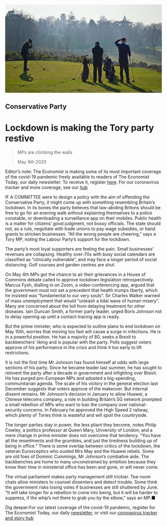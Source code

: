 ![](./images/20200509_BRP002_0.jpg)

## Conservative Party

# Lockdown is making the Tory party restive

> MPs are climbing the walls

> May 9th 2020

Editor’s note: The Economist is making some of its most important coverage of the covid-19 pandemic freely available to readers of The Economist Today, our daily newsletter. To receive it, register [here](https://www.economist.com//newslettersignup). For our coronavirus tracker and more coverage, see our [hub](https://www.economist.com//coronavirus)

IF A COMMITTEE were to design a policy with the aim of offending the Conservative Party, it might come up with something resembling Britain’s lockdown. In its bones the party believes that law-abiding Britons should be free to go for an evening walk without explaining themselves to a police constable, or downloading a surveillance app on their mobiles. Public health is a matter for citizens’ good judgment, not bossy officials. The state should not, as a rule, negotiate with trade unions to pay wage subsidies, or hand grants to stricken businesses. “All the wrong people are cheering,” says a Tory MP, noting the Labour Party’s support for the lockdown.

The party’s most loyal supporters are feeling the pain. Small businesses’ revenues are collapsing. Healthy over-70s with busy social calendars are classified as “clinically vulnerable”, and may face a longer period of social distancing. Golf courses and garden centres are shut.

On May 4th MPs got the chance to air their grievances in a House of Commons debate called to approve lockdown legislation retrospectively. Marcus Fysh, dialling in on Zoom, a video-conferencing app, argued that the government must not set a precedent that health trumps liberty, which he insisted was “fundamental to our very souls”. Sir Charles Walker warned of mass unemployment that would “unleash a tidal wave of human misery”. Many are concerned about the toll from delaying treatment for other diseases. Iain Duncan Smith, a former party leader, urged Boris Johnson not to delay opening up until a contact-tracing app is ready.

But the prime minister, who is expected to outline plans to end lockdown on May 10th, worries that moving too fast will cause a surge in infections. He is in a powerful position. He has a majority of 80, seeks a Brexit to backbenchers’ liking and is popular with the party. Polls suggest voters approve of his performance in the crisis and think it too early to lift restrictions.

It is not the first time Mr Johnson has found himself at odds with large sections of his party. Since he became leader last summer, he has sought to reinvent the party after a decade in government and infighting over Brexit. He has purged pro-European MPs and adopted a big-spending, communitarian agenda. The scale of his victory in the general election last December suggests that voters approve of the makeover. But internal dissent remains. Mr Johnson’s decision in January to allow Huawei, a Chinese telecoms company, a role in building Britain’s 5G network prompted a small rebellion of MPs who want to ban the company over national-security concerns. In February he approved the High Speed 2 railway, which plenty of Tories think is wasteful and will spoil the countryside.

The longer parties stay in power, the less pliant they become, notes Philip Cowley, a politics professor at Queen Mary, University of London; and a mere change in prime minister does not overcome that tendency. “You have all the resentments and the grumbles, and just the tiredness building up of being in office.” There is some overlap between critics of the lockdown, the veteran Eurosceptics who ousted Mrs May and the Huawei rebels. Some are old foes of Dominic Cummings, Mr Johnson’s combative aide. The backbenches are home to many unconstrained by ambition because they know their time in ministerial office has been and gone, or will never come.

The virtual parliament makes party management still trickier. Tea-room chats allow ministers to counsel dissenters and detect trouble. Some think the government risks losing votes if businesses are still shuttered by June. “It will take longer for a rebellion to come into being, but it will be harder to suppress, if the whip’s not there to grab you by the elbow,” says an MP.■

Dig deeper:For our latest coverage of the covid-19 pandemic, register for The Economist Today, our daily [newsletter](https://www.economist.com//newslettersignup), or visit our [coronavirus tracker and story hub](https://www.economist.com//coronavirus)